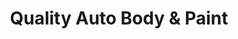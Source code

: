 ---
title: "Quality Auto Body & Paint"
url: /aloha/quality-auto-body-and-paint/
shop: car repair
---